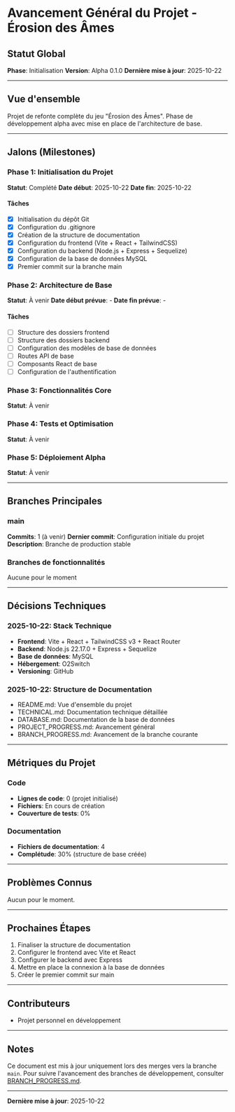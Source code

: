 # Avancement Général du Projet - Érosion des Âmes

## Statut Global
**Phase**: Initialisation
**Version**: Alpha 0.1.0
**Dernière mise à jour**: 2025-10-22

---

## Vue d'ensemble

Projet de refonte complète du jeu "Érosion des Âmes". Phase de développement alpha avec mise en place de l'architecture de base.

---

## Jalons (Milestones)

### Phase 1: Initialisation du Projet
**Statut**: Complété
**Date début**: 2025-10-22
**Date fin**: 2025-10-22

#### Tâches
- [x] Initialisation du dépôt Git
- [x] Configuration du .gitignore
- [x] Création de la structure de documentation
- [x] Configuration du frontend (Vite + React + TailwindCSS)
- [x] Configuration du backend (Node.js + Express + Sequelize)
- [x] Configuration de la base de données MySQL
- [x] Premier commit sur la branche main

### Phase 2: Architecture de Base
**Statut**: À venir
**Date début prévue**: -
**Date fin prévue**: -

#### Tâches
- [ ] Structure des dossiers frontend
- [ ] Structure des dossiers backend
- [ ] Configuration des modèles de base de données
- [ ] Routes API de base
- [ ] Composants React de base
- [ ] Configuration de l'authentification

### Phase 3: Fonctionnalités Core
**Statut**: À venir

### Phase 4: Tests et Optimisation
**Statut**: À venir

### Phase 5: Déploiement Alpha
**Statut**: À venir

---

## Branches Principales

### main
**Commits**: 1 (à venir)
**Dernier commit**: Configuration initiale du projet
**Description**: Branche de production stable

### Branches de fonctionnalités
Aucune pour le moment

---

## Décisions Techniques

### 2025-10-22: Stack Technique
- **Frontend**: Vite + React + TailwindCSS v3 + React Router
- **Backend**: Node.js 22.17.0 + Express + Sequelize
- **Base de données**: MySQL
- **Hébergement**: O2Switch
- **Versioning**: GitHub

### 2025-10-22: Structure de Documentation
- README.md: Vue d'ensemble du projet
- TECHNICAL.md: Documentation technique détaillée
- DATABASE.md: Documentation de la base de données
- PROJECT_PROGRESS.md: Avancement général
- BRANCH_PROGRESS.md: Avancement de la branche courante

---

## Métriques du Projet

### Code
- **Lignes de code**: 0 (projet initialisé)
- **Fichiers**: En cours de création
- **Couverture de tests**: 0%

### Documentation
- **Fichiers de documentation**: 4
- **Complétude**: 30% (structure de base créée)

---

## Problèmes Connus

Aucun pour le moment.

---

## Prochaines Étapes

1. Finaliser la structure de documentation
2. Configurer le frontend avec Vite et React
3. Configurer le backend avec Express
4. Mettre en place la connexion à la base de données
5. Créer le premier commit sur main

---

## Contributeurs

- Projet personnel en développement

---

## Notes

Ce document est mis à jour uniquement lors des merges vers la branche `main`. Pour suivre l'avancement des branches de développement, consulter [BRANCH_PROGRESS.md](BRANCH_PROGRESS.md).

---

**Dernière mise à jour**: 2025-10-22
